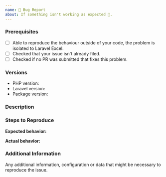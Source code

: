 ```yaml
---
name: 🐛 Bug Report
about: If something isn't working as expected 🤔.
---
```


<!--

PLEASE READ: FILLING IN THE TEMPLATE IS REQUIRED!
Issues that do not include enough information might not be picked up.

Have you read Laravel-Excel's 
contributing guidelines (https://laravel-excel.maatwebsite.nl/docs/3.1/getting-started/contributing)
and Code Of Conduct (https://github.com/Maatwebsite/Laravel-Excel/blob/3.1/CODE_OF_CONDUCT.md)?
By filing an Issue, you are expected to comply with it, including treating everyone with respect.

Please prefix your issue with: [BUG] .

-->

### Prerequisites

<!--

Put an X between the brackets if you have done the following:

-->

* [ ] Able to reproduce the behaviour outside of your code, the problem is isolated to Laravel Excel.
* [ ] Checked that your issue isn't already filed.
* [ ] Checked if no PR was submitted that fixes this problem.

### Versions

<!-- Please be as exact and complete as possible when proving version numbers -->

* PHP version: <!-- put your FULL PHP version here -->
* Laravel version: <!-- put your FULL Laravel version here -->
* Package version: <!-- put FULL Laravel Excel package version here -->

### Description

<!-- Describe the issue -->

### Steps to Reproduce

<!-- How can this issue be reproduced? Provide an Excel file or reproduction repository to help us reproduce the issue easily.  -->

**Expected behavior:**

<!-- What you expect to happen -->

**Actual behavior:** 

<!-- What actually happens. Please include screenshots, strack traces and anything that can help us understand the issue. -->

### Additional Information

Any additional information, configuration or data that might be necessary to reproduce the issue.

